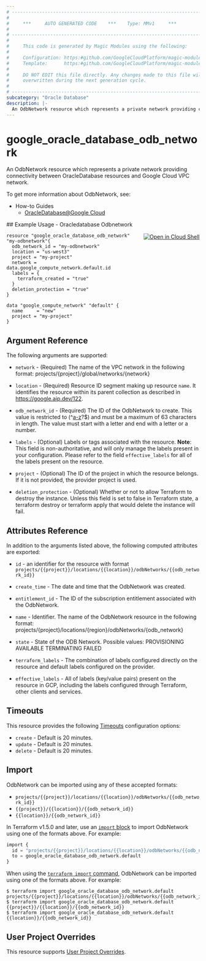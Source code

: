 ```yaml
---
# ----------------------------------------------------------------------------
#
#     ***     AUTO GENERATED CODE    ***    Type: MMv1     ***
#
# ----------------------------------------------------------------------------
#
#     This code is generated by Magic Modules using the following:
#
#     Configuration: https:#github.com/GoogleCloudPlatform/magic-modules/tree/main/mmv1/products/oracledatabase/OdbNetwork.yaml
#     Template:      https:#github.com/GoogleCloudPlatform/magic-modules/tree/main/mmv1/templates/terraform/resource.html.markdown.tmpl
#
#     DO NOT EDIT this file directly. Any changes made to this file will be
#     overwritten during the next generation cycle.
#
# ----------------------------------------------------------------------------
subcategory: "Oracle Database"
description: |-
  An OdbNetwork resource which represents a private network providing connectivity between OracleDatabase resources and Google Cloud VPC network.
---
```


# google_oracle_database_odb_network

An OdbNetwork resource which represents a private network providing connectivity between OracleDatabase resources and Google Cloud VPC network.


To get more information about OdbNetwork, see:
* How-to Guides
    * [OracleDatabase@Google Cloud](https://cloud.google.com/oracle/database/docs/overview')

<div class = "oics-button" style="float: right; margin: 0 0 -15px">
  <a href="https://console.cloud.google.com/cloudshell/open?cloudshell_git_repo=https%3A%2F%2Fgithub.com%2Fterraform-google-modules%2Fdocs-examples.git&cloudshell_image=gcr.io%2Fcloudshell-images%2Fcloudshell%3Alatest&cloudshell_print=.%2Fmotd&cloudshell_tutorial=.%2Ftutorial.md&cloudshell_working_dir=oracledatabase_odbnetwork&open_in_editor=main.tf" target="_blank">
    <img alt="Open in Cloud Shell" src="//gstatic.com/cloudssh/images/open-btn.svg" style="max-height: 44px; margin: 32px auto; max-width: 100%;">
  </a>
</div>
## Example Usage - Oracledatabase Odbnetwork


```hcl
resource "google_oracle_database_odb_network" "my-odbnetwork"{
  odb_network_id = "my-odbnetwork"
  location = "us-west3"
  project = "my-project"
  network = data.google_compute_network.default.id
  labels = {
    terraform_created = "true"
  }
  deletion_protection = "true"
}

data "google_compute_network" "default" {
  name     = "new"
  project = "my-project"
}
```

## Argument Reference

The following arguments are supported:


* `network` -
  (Required)
  The name of the VPC network in the following format:
  projects/{project}/global/networks/{network}

* `location` -
  (Required)
  Resource ID segment making up resource `name`. It identifies the resource within its parent collection as described in https://google.aip.dev/122.

* `odb_network_id` -
  (Required)
  The ID of the OdbNetwork to create. This value is restricted
  to (^[a-z]([a-z0-9-]{0,61}[a-z0-9])?$) and must be a maximum of 63
  characters in length. The value must start with a letter and end with
  a letter or a number.


* `labels` -
  (Optional)
  Labels or tags associated with the resource.
  **Note**: This field is non-authoritative, and will only manage the labels present in your configuration.
  Please refer to the field `effective_labels` for all of the labels present on the resource.

* `project` - (Optional) The ID of the project in which the resource belongs.
    If it is not provided, the provider project is used.

* `deletion_protection` - (Optional) Whether or not to allow Terraform to destroy the instance. Unless this field is set to false in Terraform state, a terraform destroy or terraform apply that would delete the instance will fail.


## Attributes Reference

In addition to the arguments listed above, the following computed attributes are exported:

* `id` - an identifier for the resource with format `projects/{{project}}/locations/{{location}}/odbNetworks/{{odb_network_id}}`

* `create_time` -
  The date and time that the OdbNetwork was created.

* `entitlement_id` -
  The ID of the subscription entitlement associated with the OdbNetwork.

* `name` -
  Identifier. The name of the OdbNetwork resource in the following format:
  projects/{project}/locations/{region}/odbNetworks/{odb_network}

* `state` -
  State of the ODB Network.
  Possible values:
  PROVISIONING
  AVAILABLE
  TERMINATING
  FAILED

* `terraform_labels` -
  The combination of labels configured directly on the resource
   and default labels configured on the provider.

* `effective_labels` -
  All of labels (key/value pairs) present on the resource in GCP, including the labels configured through Terraform, other clients and services.


## Timeouts

This resource provides the following
[Timeouts](https://developer.hashicorp.com/terraform/plugin/sdkv2/resources/retries-and-customizable-timeouts) configuration options:

- `create` - Default is 20 minutes.
- `update` - Default is 20 minutes.
- `delete` - Default is 20 minutes.

## Import


OdbNetwork can be imported using any of these accepted formats:

* `projects/{{project}}/locations/{{location}}/odbNetworks/{{odb_network_id}}`
* `{{project}}/{{location}}/{{odb_network_id}}`
* `{{location}}/{{odb_network_id}}`


In Terraform v1.5.0 and later, use an [`import` block](https://developer.hashicorp.com/terraform/language/import) to import OdbNetwork using one of the formats above. For example:

```tf
import {
  id = "projects/{{project}}/locations/{{location}}/odbNetworks/{{odb_network_id}}"
  to = google_oracle_database_odb_network.default
}
```

When using the [`terraform import` command](https://developer.hashicorp.com/terraform/cli/commands/import), OdbNetwork can be imported using one of the formats above. For example:

```
$ terraform import google_oracle_database_odb_network.default projects/{{project}}/locations/{{location}}/odbNetworks/{{odb_network_id}}
$ terraform import google_oracle_database_odb_network.default {{project}}/{{location}}/{{odb_network_id}}
$ terraform import google_oracle_database_odb_network.default {{location}}/{{odb_network_id}}
```

## User Project Overrides

This resource supports [User Project Overrides](https://registry.terraform.io/providers/hashicorp/google/latest/docs/guides/provider_reference#user_project_override).
